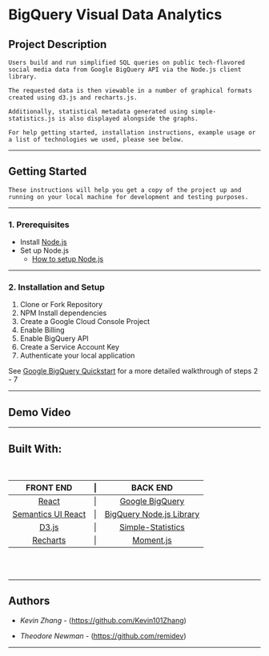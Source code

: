 # BigQuery Visual Data Analytics

## Project Description

```
Users build and run simplified SQL queries on public tech-flavored social media data from Google BigQuery API via the Node.js client library.

The requested data is then viewable in a number of graphical formats created using d3.js and recharts.js.

Additionally, statistical metadata generated using simple-statistics.js is also displayed alongside the graphs.

For help getting started, installation instructions, example usage or a list of technologies we used, please see below.
```

<hr>

## Getting Started

    These instructions will help you get a copy of the project up and running on your local machine for development and testing purposes.

<hr>

### 1. Prerequisites

- Install [Node.js](https://nodejs.org/en/download/)
- Set up Node.js
  - [How to setup Node.js](https://cloud.google.com/nodejs/docs/setup)
    <br>

<hr>

### 2. Installation and Setup

1. Clone or Fork Repository
2. NPM Install dependencies
3. Create a Google Cloud Console Project
4. Enable Billing
5. Enable BigQuery API
6. Create a Service Account Key
7. Authenticate your local application

See [Google BigQuery Quickstart](https://cloud.google.com/bigquery/docs/quickstarts/quickstart-client-libraries#before-you-begin) for a more detailed walkthrough of steps 2 - 7
<br>

<hr>

## Demo Video

<hr>

## Built With:

<br>

|                      FRONT END                       | \|  |                            BACK END                            |
| :--------------------------------------------------: | :-: | :------------------------------------------------------------: |
|            [React](https://reactjs.org/)             | \|  |     [Google BigQuery](https://cloud.google.com/bigquery/)      |
| [Semantics UI React](https://react.semantic-ui.com/) | \|  | [BigQuery Node.js Library](https://cloud.google.com/bigquery/) |
|              [D3.js](https://d3js.org/)              | \|  |       [Simple-Statistics](https://simplestatistics.org/)       |
|      [Recharts](http://recharts.org/en-US/blog)      | \|  |               [Moment.js](https://momentjs.com/)               |

<br>
<br>

<hr>

## Authors

- _Kevin Zhang_ - (https://github.com/Kevin101Zhang)

- _Theodore Newman_ - (https://github.com/remidev)

<hr>
